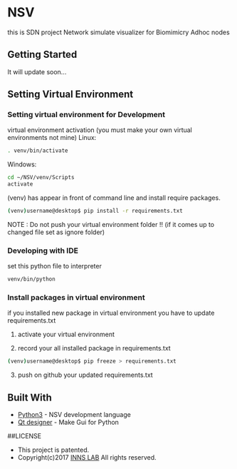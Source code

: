 # NSV
this is SDN project Network simulate visualizer for Biomimicry Adhoc nodes

## Getting Started

It will update soon...

## Setting Virtual Environment

### Setting virtual environment for Development
virtual environment activation (you must make your own virtual environments not mine)
Linux:
```sh
. venv/bin/activate
```
Windows:
```sh
cd ~/NSV/venv/Scripts
activate
```

(venv) has appear in front of command line and install require packages.
```sh
(venv)username@desktop$ pip install -r requirements.txt
```
NOTE : Do not push your virtual environment folder !! (if it comes up to changed file set as ignore folder)

### Developing with IDE
set this python file to interpreter
```sh
venv/bin/python
```
### Install packages in virtual environment
if you installed new package in virtual environment you have to update requirements.txt

1. activate your virtual environment

2. record your all installed package in requirements.txt
```sh
(venv)username@desktop$ pip freeze > requirements.txt
```

3. push on github your updated requirements.txt 

## Built With
* [Python3](https://www.python.org/) - NSV development language
* [Qt designer](https://www.qt.io/) - Make Gui for Python

##LICENSE
* This project is patented.
* Copyright(c)2017 [INNS LAB](http://inns.konkuk.ac.kr) All rights reserved. 
